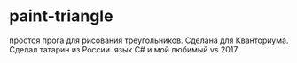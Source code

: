 # paint-triangle
простоя прога для рисования треугольников. Сделана для Кванториума. Сделал татарин из России. язык С#  и мой любимый vs 2017

